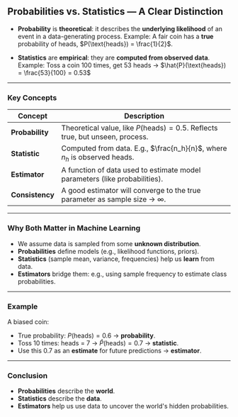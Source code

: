 ## **Probabilities vs. Statistics — A Clear Distinction**

* **Probability** is **theoretical**: it describes the **underlying likelihood** of an event in a data-generating process.
  Example: A fair coin has a **true** probability of heads,
  $`P(\text{heads}) = \frac{1}{2}`$.

* **Statistics** are **empirical**: they are **computed from observed data**.
  Example: Toss a coin 100 times, get 53 heads →
  $`\hat{P}(\text{heads}) = \frac{53}{100} = 0.53`$

---

### **Key Concepts**

| Concept         | Description                                                                          |
| --------------- | ------------------------------------------------------------------------------------ |
| **Probability** | Theoretical value, like $`P(\text{heads}) = 0.5`$. Reflects true, but unseen, process. |
| **Statistic**   | Computed from data. E.g., $`\frac{n_h}{n}`$, where $`n_h`$ is observed heads.            |
| **Estimator**   | A function of data used to estimate model parameters (like probabilities).           |
| **Consistency** | A good estimator will converge to the true parameter as sample size → ∞.             |

---

### **Why Both Matter in Machine Learning**

* We assume data is sampled from some **unknown distribution**.
* **Probabilities** define models (e.g., likelihood functions, priors).
* **Statistics** (sample mean, variance, frequencies) help us **learn** from data.
* **Estimators** bridge them: e.g., using sample frequency to estimate class probabilities.

---

### **Example**

A biased coin:

* True probability: $`P(\text{heads}) = 0.6`$ → **probability**.
* Toss 10 times: heads = 7 → $`\hat{P}(\text{heads}) = 0.7`$ → **statistic**.
* Use this 0.7 as an **estimate** for future predictions → **estimator**.

---

### **Conclusion**

* **Probabilities** describe the **world**.
* **Statistics** describe the **data**.
* **Estimators** help us use data to uncover the world's hidden probabilities.
